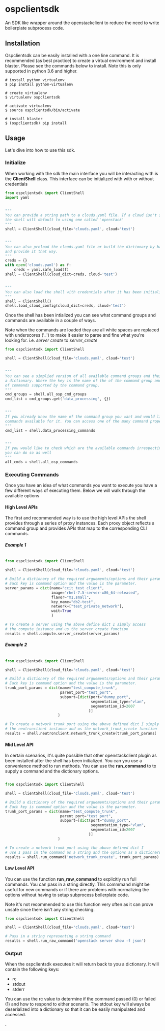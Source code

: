 # ospclientsdk
An SDK like wrapper around the openstackclient to reduce the need to write boilerplate 
subprocess code. 

## Installation

Ospclientsdk can be easily installed with a one line command. It is recommended (as best practice) to create a virtual
environment and install blaster. Please see the commands below to install. Note this is only supported
in python 3.6 and higher.

```
# install python virtualenv
$ pip install python-virtualenv

# create virtualenv
$ virtualenv ospclientsdk

# activate virtualenv
$ source ospclientsdk/bin/activate

# install blaster
$ (ospclientsdk) pip install 
```

## Usage

Let's dive into how to use this sdk. 

### Initialize
When working with the sdk the main interface you will be interacting with is the 
**ClientShell** class. This interface can be initialized with with or without credentials

```python
from ospclientsdk import ClientShell
import yaml


"""
You can provide a string path to a clouds.yaml file. If a cloud isn't specified
the shell will default to using one called 'openstack'
"""
shell = ClientShell(cloud_file='clouds.yaml', cloud='test')


"""
You can also preload the clouds.yaml file or build the dictionary by hand 
and provide it that way.
"""
creds = {}
with open('clouds.yaml') as f:
    creds = yaml.safe_load(f)
shell = ClientShell(cloud_dict=creds, cloud='test')


"""
You can also load the shell with credentials after it has been initialized
"""
shell = ClientShell()
shell.load_cloud_config(cloud_dict=creds, cloud='test')
```

Once the shell has been intialized you can see what command groups and commands
are available in a couple of ways. 

Note when the commands are loaded they are 
all white spaces are replaced with underscores ('_') to make it easier
to parse and fine what you're looking for. i.e. 
*server create* to *server_create* 

```python
from ospclientsdk import ClientShell

shell = ClientShell(cloud_file='clouds.yaml', cloud='test')


"""
You can see a simplied version of all available command groups and their respective. Returning
a dictionary. Where the key is the name of the of the command group and the values are a list
of commands supported by the command group.  
"""
cmd_groups = shell.all_osp_cmd_groups
cmd_list = cmd_groups.get('data_processing', {})


"""
If you already know the name of the command group you want and would like to see the 
commands available for it. You can access one of the many command properties as a convience.
"""
cmd_list = shell.data_processing_commands


"""
If you would like to check which are the available commands irrespective of command group
you can do so as well
"""
all_cmds = shell.all_osp_commands
```
### Executing Commands
Once you have an idea of what commands you want to execute you have a few different ways of 
executing them. Below we will walk through the available options

#### High Level APIs
The first and recommended way is to use the high level APIs the shell provides 
through a series of proxy instances. Each proxy object reflects a command group
and provides APIs that map to the corresponding CLI commands.



##### Example 1

```python

from ospclientsdk import ClientShell

shell = ClientShell(cloud_file='clouds.yaml', cloud='test')

# Build a dictionary of the required arguements/options and their parameters.
# Each key is command option and the value is the parameter.
server_params = dict(name="ccit_test_client",
                     image="rhel-7.5-server-x86_64-released",
                     flavor="m1.small",
                     key_name="db2-test",
                     network=["test_private_network"],
                     wait=True
                     )

# To create a server using the above define dict I simply access
# the compute instance and us the server_create function
results = shell.compute.server_create(server_params)
``` 

##### Example 2

```python

from ospclientsdk import ClientShell

shell = ClientShell(cloud_file='clouds.yaml', cloud='test')

# Build a dictionary of the required arguements/options and their parameters.
# Each key is command option and the value is the parameter.
trunk_port_params = dict(name="test_compute_trunk",
                         parent_port="test_port",
                         subport=[dict(port="dummy_port",
                                       segmentation_type="vlan",
                                       segmentation_id=2007
                                      )]
                        )

# To create a network trunk port using the above defined dict I simply access
# the neutronclient instance and us the network_trunk_create function
results = shell.neutronclient.network_trunk_create(trunk_port_params)

``` 

#### Mid Level API
In certain scenarios, it's quite possible that other openstackclient plugin as been installed 
after the shell has been initialized. You can you use a convenience method to run methods. You
can use the **run_command** to to supply a command and the dictionary options. 

```python

from ospclientsdk import ClientShell

shell = ClientShell(cloud_file='clouds.yaml', cloud='test')

# Build a dictionary of the required arguements/options and their parameters.
# Each key is command option and the value is the parameter.
trunk_port_params = dict(name="test_compute_trunk",
                         parent_port="test_port",
                         subport=[dict(port="dummy_port",
                                       segmentation_type="vlan",
                                       segmentation_id=2007
                                      )]
                        )

# To create a network trunk port using the above defined dict I
# use I pass in the command as a string and the options as a dictionaru
results = shell.run_command('network_trunk_create', trunk_port_params)
``` 

#### Low Level API

You can use the function **run_raw_command** to explicitly run full commands. You can pass in 
a string directly. This commmand might be useful for new commands or if there are problems
with normalizing the options without having to setup subprocess boilerplate code.  

Note it's not recommended to use this function very often as it can prove unsafe since there
isn't any string checking. 
```python
from ospclientsdk import ClientShell

shell = ClientShell(cloud_file='clouds.yaml', cloud='test')

# Pass in a string representing a string command
results = shell.run_raw_command('openstack server show -f json')
``` 

### Output

When the ospclientsdk executes it will return back
to you a dictionary. It will contain the following keys:
* rc
* stdout
* stderr

You can use the rc value to determine if the command passed (0) or failed (1) and how to respond to 
either scenario. The stdout key will always be deserialized into a dictionary so that 
it can be easily manipulated and accessed. 

.

